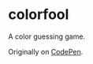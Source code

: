 # colorfool

A color guessing game.

Originally on [CodePen](https://codepen.io/lyovson/full/OOEwEB).
